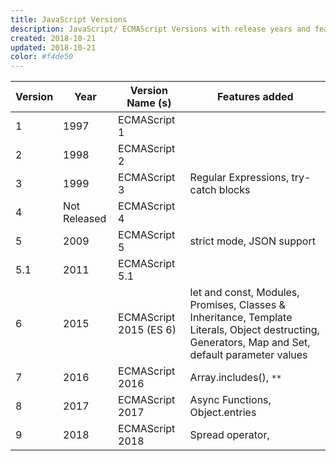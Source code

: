 ```yaml
---
title: JavaScript Versions
description: JavaScript/ ECMAScript Versions with release years and features added
created: 2018-10-21
updated: 2018-10-21
color: #f4de50
---
```


| Version | Year | Version Name (s) | Features added | 
|--------|--------|--------|--------|
|1|1997|ECMAScript 1||
|2|1998|ECMAScript 2||
|3|1999|ECMAScript 3|Regular Expressions, try-catch blocks|
|4|Not Released|ECMAScript 4||
|5|2009|ECMAScript 5|strict mode, JSON support|
|5.1|2011|ECMAScript 5.1||
|6|2015|ECMAScript 2015 (ES 6)|let and const, Modules, Promises, Classes & Inheritance, Template Literals, Object destructing, Generators, Map and Set, default parameter values|
|7|2016|ECMAScript 2016|Array.includes(), `**`|
|8|2017|ECMAScript 2017|Async Functions, Object.entries|
|9|2018|ECMAScript 2018|Spread operator, |